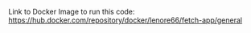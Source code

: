 Link to Docker Image to run this code: https://hub.docker.com/repository/docker/lenore66/fetch-app/general